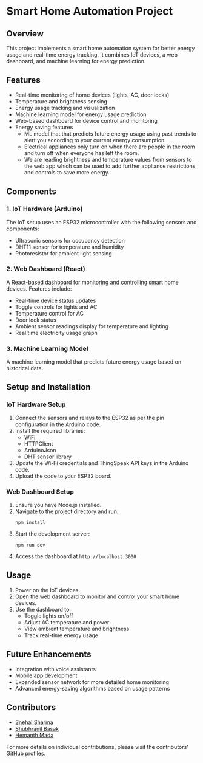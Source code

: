 # Smart Home Automation Project

## Overview

This project implements a smart home automation system for better energy usage and real-time energy tracking. It combines IoT devices, a web dashboard, and machine learning for energy prediction.

## Features

- Real-time monitoring of home devices (lights, AC, door locks)
- Temperature and brightness sensing
- Energy usage tracking and visualization
- Machine learning model for energy usage prediction
- Web-based dashboard for device control and monitoring
- Energy saving features
    - ML model that that predicts future energy usage using past trends to alert you according to your current energy consumption.
    - Electrical appliances only turn on when there are people in the room and turn off when everyone has left the room.
    - We are reading brightness and temperature values from sensors to the web app which can be used to add further appliance restrictions and controls to save more energy.

## Components

### 1. IoT Hardware (Arduino)

The IoT setup uses an ESP32 microcontroller with the following sensors and components:

- Ultrasonic sensors for occupancy detection
- DHT11 sensor for temperature and humidity
- Photoresistor for ambient light sensing

### 2. Web Dashboard (React)

A React-based dashboard for monitoring and controlling smart home devices. Features include:

- Real-time device status updates
- Toggle controls for lights and AC
- Temperature control for AC
- Door lock status
- Ambient sensor readings display for temperature and lighting
- Real time electricity usage graph

### 3. Machine Learning Model

A machine learning model that predicts future energy usage based on historical data.

## Setup and Installation

### IoT Hardware Setup

1. Connect the sensors and relays to the ESP32 as per the pin configuration in the Arduino code.
2. Install the required libraries:
   - WiFi
   - HTTPClient
   - ArduinoJson
   - DHT sensor library
3. Update the Wi-Fi credentials and ThingSpeak API keys in the Arduino code.
4. Upload the code to your ESP32 board.

### Web Dashboard Setup

1. Ensure you have Node.js installed.
2. Navigate to the project directory and run:
   ```
   npm install
   ```
3. Start the development server:
   ```
   npm run dev
   ```
4. Access the dashboard at `http://localhost:3000`

## Usage

1. Power on the IoT devices.
2. Open the web dashboard to monitor and control your smart home devices.
3. Use the dashboard to:
   - Toggle lights on/off
   - Adjust AC temperature and power
   - View ambient temperature and brightness
   - Track real-time energy usage

## Future Enhancements

- Integration with voice assistants
- Mobile app development
- Expanded sensor network for more detailed home monitoring
- Advanced energy-saving algorithms based on usage patterns

## Contributors

- [Snehal Sharma](https://github.com/SnehalSharma05)
- [Shubhranil Basak](https://github.com/Shubhranil-Basak)
- [Hemanth Mada](https://github.com/Hemanth-Mada)

For more details on individual contributions, please visit the contributors' GitHub profiles.
